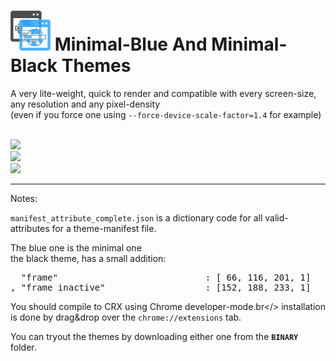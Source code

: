 <h1><img width="64" height="64" src="resources/icon.png"/> Minimal-Blue And Minimal-Black Themes</h1>

A very lite-weight, quick to render and compatible with every screen-size,<br/>
any resolution and any pixel-density<br/>
(even if you force one using <code>--force-device-scale-factor=1.4</code> for example)<br/>

<br/><img src="resource/screenshot_1_1.png" />
<br/><img src="resource/screenshot_1_2.png" />
<br/><img src="resource/screenshot_2.png"   />

<hr/>
Notes:

<code>manifest_attribute_complete.json</code> is a dictionary code for all valid-attributes for a theme-manifest file.

The blue one is the minimal one<br/>
the black theme, has a small addition:
<pre>
  "frame"                            : [ 66, 116, 201, 1]
, "frame_inactive"                   : [152, 188, 233, 1]
</pre>

You should compile to CRX using Chrome developer-mode.br</>
installation is done by drag&drop over the <code>chrome://extensions</code> tab.<br/>

You can tryout the themes by downloading either one from the <code>__BINARY__</code> folder.
